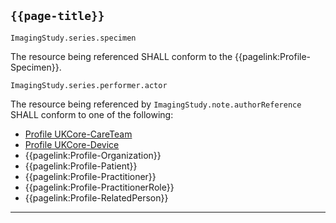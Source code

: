 ## <code>{{page-title}}</code>

`ImagingStudy.series.specimen`

The resource being referenced SHALL conform to the {{pagelink:Profile-Specimen}}.

`ImagingStudy.series.performer.actor`

The resource being referenced by `ImagingStudy.note.authorReference` SHALL conform to one of the following:

- [Profile UKCore-CareTeam](https://simplifier.net/hl7fhirukcorer4/ukcorecareteam)
- [Profile UKCore-Device](https://simplifier.net/hl7fhirukcorer4/ukcoredevice)
- {{pagelink:Profile-Organization}}
- {{pagelink:Profile-Patient}}
- {{pagelink:Profile-Practitioner}}
- {{pagelink:Profile-PractitionerRole}}
- {{pagelink:Profile-RelatedPerson}}

---